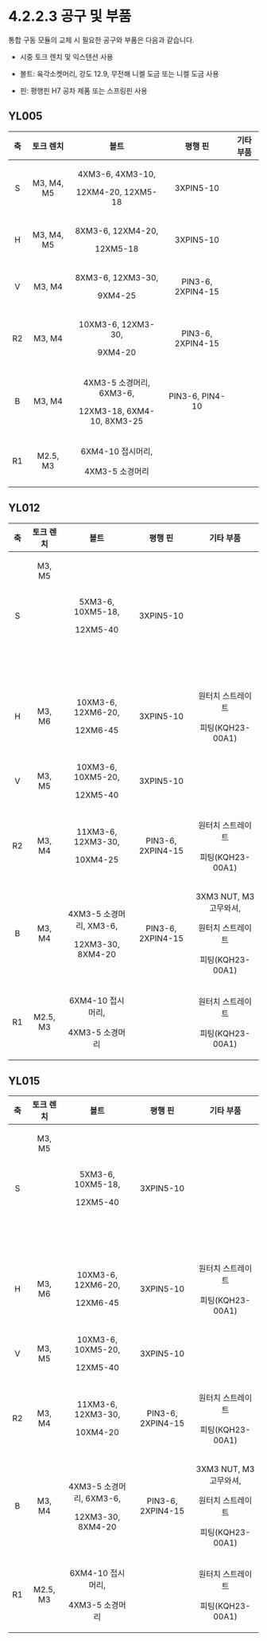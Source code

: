 # 4.2.2.3 공구 및 부품

통합 구동 모듈의 교체 시 필요한 공구와 부품은 다음과 같습니다.

* 시중 토크 렌치 및 익스텐션 사용

* 볼트: 육각소켓머리, 강도 12.9, 무전해 니켈 도금 또는 니켈 도금 사용

* 핀: 평행핀 H7 공차 제품 또는 스프링핀 사용

## YL005

<table>
  <thead>
    <tr>
      <th style="text-align:center"><b>&#xCD95;</b>
      </th>
      <th style="text-align:center"><b>&#xD1A0;&#xD06C; &#xB80C;&#xCE58;</b>
      </th>
      <th style="text-align:center"><b>&#xBCFC;&#xD2B8;</b>
      </th>
      <th style="text-align:center"><b>&#xD3C9;&#xD589; &#xD540;</b>
      </th>
      <th style="text-align:center"><b>&#xAE30;&#xD0C0; &#xBD80;&#xD488;</b>
      </th>
    </tr>
  </thead>
  <tbody>
    <tr>
      <td style="text-align:center">S</td>
      <td style="text-align:center">M3, M4, M5</td>
      <td style="text-align:center">
        <p>4XM3-6, 4XM3-10,</p>
        <p>12XM4-20, 12XM5-18</p>
      </td>
      <td style="text-align:center">3XPIN5-10</td>
      <td style="text-align:center"></td>
    </tr>
    <tr>
      <td style="text-align:center">H</td>
      <td style="text-align:center">M3, M4, M5</td>
      <td style="text-align:center">
        <p>8XM3-6, 12XM4-20,</p>
        <p>12XM5-18</p>
      </td>
      <td style="text-align:center">3XPIN5-10</td>
      <td style="text-align:center"></td>
    </tr>
    <tr>
      <td style="text-align:center">V</td>
      <td style="text-align:center">M3, M4</td>
      <td style="text-align:center">
        <p>8XM3-6, 12XM3-30,</p>
        <p>9XM4-25</p>
      </td>
      <td style="text-align:center">PIN3-6, 2XPIN4-15</td>
      <td style="text-align:center"></td>
    </tr>
    <tr>
      <td style="text-align:center">R2</td>
      <td style="text-align:center">M3, M4</td>
      <td style="text-align:center">
        <p>10XM3-6, 12XM3-30,</p>
        <p>9XM4-20</p>
      </td>
      <td style="text-align:center">PIN3-6, 2XPIN4-15</td>
      <td style="text-align:center"></td>
    </tr>
    <tr>
      <td style="text-align:center">B</td>
      <td style="text-align:center">M3, M4</td>
      <td style="text-align:center">
        <p>4XM3-5 &#xC18C;&#xACBD;&#xBA38;&#xB9AC;, 6XM3-6,</p>
        <p>12XM3-18, 6XM4-10, 8XM3-25</p>
      </td>
      <td style="text-align:center">PIN3-6, PIN4-10</td>
      <td style="text-align:center"></td>
    </tr>
    <tr>
      <td style="text-align:center">R1</td>
      <td style="text-align:center">M2.5, M3</td>
      <td style="text-align:center">
        <p>6XM4-10 &#xC811;&#xC2DC;&#xBA38;&#xB9AC;,</p>
        <p>4XM3-5 &#xC18C;&#xACBD;&#xBA38;&#xB9AC;</p>
      </td>
      <td style="text-align:center"></td>
      <td style="text-align:center"></td>
    </tr>
  </tbody>
</table>

## YL012

<table>
  <thead>
    <tr>
      <th style="text-align:center"><b>&#xCD95;</b>
      </th>
      <th style="text-align:center"><b>&#xD1A0;&#xD06C; &#xB80C;&#xCE58;</b>
      </th>
      <th style="text-align:center"><b>&#xBCFC;&#xD2B8;</b>
      </th>
      <th style="text-align:center"><b>&#xD3C9;&#xD589; &#xD540;</b>
      </th>
      <th style="text-align:center"><b>&#xAE30;&#xD0C0; &#xBD80;&#xD488;</b>
      </th>
    </tr>
  </thead>
  <tbody>
    <tr>
      <td style="text-align:center">S</td>
      <td style="text-align:center">
        <p>M3, M5
          <br />
        </p>
        <p>
          <br />
        </p>
        <p>
          <br />
        </p>
        <p>
          <br />
        </p>
        <p>
          <br />
        </p>
        <p>
          <br />
        </p>
      </td>
      <td style="text-align:center">
        <p>5XM3-6, 10XM5-18,</p>
        <p>12XM5-40</p>
      </td>
      <td style="text-align:center">3XPIN5-10</td>
      <td style="text-align:center"></td>
    </tr>
    <tr>
      <td style="text-align:center">H</td>
      <td style="text-align:center">M3, M6</td>
      <td style="text-align:center">
        <p>10XM3-6, 12XM6-20,</p>
        <p>12XM6-45</p>
      </td>
      <td style="text-align:center">3XPIN5-10</td>
      <td style="text-align:center">
        <p>&#xC6D0;&#xD130;&#xCE58; &#xC2A4;&#xD2B8;&#xB808;&#xC774;&#xD2B8;</p>
        <p>&#xD53C;&#xD305;(KQH23-00A1)</p>
      </td>
    </tr>
    <tr>
      <td style="text-align:center">V</td>
      <td style="text-align:center">M3, M5</td>
      <td style="text-align:center">
        <p>10XM3-6, 10XM5-20,</p>
        <p>12XM5-40</p>
      </td>
      <td style="text-align:center">3XPIN5-10</td>
      <td style="text-align:center"></td>
    </tr>
    <tr>
      <td style="text-align:center">R2</td>
      <td style="text-align:center">M3, M4</td>
      <td style="text-align:center">
        <p>11XM3-6, 12XM3-30,</p>
        <p>10XM4-25</p>
      </td>
      <td style="text-align:center">PIN3-6, 2XPIN4-15</td>
      <td style="text-align:center">
        <p>&#xC6D0;&#xD130;&#xCE58; &#xC2A4;&#xD2B8;&#xB808;&#xC774;&#xD2B8;</p>
        <p>&#xD53C;&#xD305;(KQH23-00A1)</p>
      </td>
    </tr>
    <tr>
      <td style="text-align:center">B</td>
      <td style="text-align:center">M3, M4</td>
      <td style="text-align:center">
        <p>4XM3-5 &#xC18C;&#xACBD;&#xBA38;&#xB9AC;, XM3-6,</p>
        <p>12XM3-30, 8XM4-20</p>
      </td>
      <td style="text-align:center">PIN3-6, 2XPIN4-15</td>
      <td style="text-align:center">
        <p>3XM3 NUT, M3 &#xACE0;&#xBB34;&#xC640;&#xC154;,</p>
        <p>&#xC6D0;&#xD130;&#xCE58; &#xC2A4;&#xD2B8;&#xB808;&#xC774;&#xD2B8;</p>
        <p>&#xD53C;&#xD305;(KQH23-00A1)</p>
      </td>
    </tr>
    <tr>
      <td style="text-align:center">R1</td>
      <td style="text-align:center">M2.5, M3</td>
      <td style="text-align:center">
        <p>6XM4-10 &#xC811;&#xC2DC;&#xBA38;&#xB9AC;,</p>
        <p>4XM3-5 &#xC18C;&#xACBD;&#xBA38;&#xB9AC;</p>
      </td>
      <td style="text-align:center"></td>
      <td style="text-align:center">
        <p>&#xC6D0;&#xD130;&#xCE58; &#xC2A4;&#xD2B8;&#xB808;&#xC774;&#xD2B8;</p>
        <p>&#xD53C;&#xD305;(KQH23-00A1)</p>
      </td>
    </tr>
  </tbody>
</table>

## YL015

<table>
  <thead>
    <tr>
      <th style="text-align:center"><b>&#xCD95;</b>
      </th>
      <th style="text-align:center"><b>&#xD1A0;&#xD06C; &#xB80C;&#xCE58;</b>
      </th>
      <th style="text-align:center"><b>&#xBCFC;&#xD2B8;</b>
      </th>
      <th style="text-align:center"><b>&#xD3C9;&#xD589; &#xD540;</b>
      </th>
      <th style="text-align:center"><b>&#xAE30;&#xD0C0; &#xBD80;&#xD488;</b>
      </th>
    </tr>
  </thead>
  <tbody>
    <tr>
      <td style="text-align:center">S</td>
      <td style="text-align:center">
        <p>M3, M5
          <br />
        </p>
        <p>
          <br />
        </p>
        <p>
          <br />
        </p>
        <p>
          <br />
        </p>
        <p>
          <br />
        </p>
        <p>
          <br />
        </p>
      </td>
      <td style="text-align:center">
        <p>5XM3-6, 10XM5-18,</p>
        <p>12XM5-40</p>
      </td>
      <td style="text-align:center">3XPIN5-10</td>
      <td style="text-align:center"></td>
    </tr>
    <tr>
      <td style="text-align:center">H</td>
      <td style="text-align:center">M3, M6</td>
      <td style="text-align:center">
        <p>10XM3-6, 12XM6-20,</p>
        <p>12XM6-45</p>
      </td>
      <td style="text-align:center">3XPIN5-10</td>
      <td style="text-align:center">
        <p>&#xC6D0;&#xD130;&#xCE58; &#xC2A4;&#xD2B8;&#xB808;&#xC774;&#xD2B8;</p>
        <p>&#xD53C;&#xD305;(KQH23-00A1)</p>
      </td>
    </tr>
    <tr>
      <td style="text-align:center">V</td>
      <td style="text-align:center">M3, M5</td>
      <td style="text-align:center">
        <p>10XM3-6, 10XM5-20,</p>
        <p>12XM5-40</p>
      </td>
      <td style="text-align:center">3XPIN5-10</td>
      <td style="text-align:center"></td>
    </tr>
    <tr>
      <td style="text-align:center">R2</td>
      <td style="text-align:center">M3, M4</td>
      <td style="text-align:center">
        <p>11XM3-6, 12XM3-30,</p>
        <p>10XM4-20</p>
      </td>
      <td style="text-align:center">PIN3-6, 2XPIN4-15</td>
      <td style="text-align:center">
        <p>&#xC6D0;&#xD130;&#xCE58; &#xC2A4;&#xD2B8;&#xB808;&#xC774;&#xD2B8;</p>
        <p>&#xD53C;&#xD305;(KQH23-00A1)</p>
      </td>
    </tr>
    <tr>
      <td style="text-align:center">B</td>
      <td style="text-align:center">M3, M4</td>
      <td style="text-align:center">
        <p>4XM3-5 &#xC18C;&#xACBD;&#xBA38;&#xB9AC;, 6XM3-6,</p>
        <p>12XM3-30, 8XM4-20</p>
      </td>
      <td style="text-align:center">PIN3-6, 2XPIN4-15</td>
      <td style="text-align:center">
        <p>3XM3 NUT, M3 &#xACE0;&#xBB34;&#xC640;&#xC154;,</p>
        <p>&#xC6D0;&#xD130;&#xCE58; &#xC2A4;&#xD2B8;&#xB808;&#xC774;&#xD2B8;</p>
        <p>&#xD53C;&#xD305;(KQH23-00A1)</p>
      </td>
    </tr>
    <tr>
      <td style="text-align:center">R1</td>
      <td style="text-align:center">M2.5, M3</td>
      <td style="text-align:center">
        <p>6XM4-10 &#xC811;&#xC2DC;&#xBA38;&#xB9AC;,</p>
        <p>4XM3-5 &#xC18C;&#xACBD;&#xBA38;&#xB9AC;</p>
      </td>
      <td style="text-align:center"></td>
      <td style="text-align:center">
        <p>&#xC6D0;&#xD130;&#xCE58; &#xC2A4;&#xD2B8;&#xB808;&#xC774;&#xD2B8;</p>
        <p>&#xD53C;&#xD305;(KQH23-00A1)</p>
      </td>
    </tr>
  </tbody>
</table>





